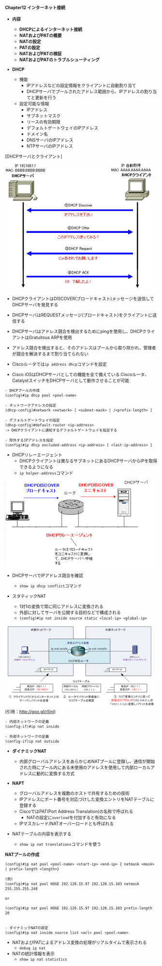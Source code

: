 #### Chapter12 インターネット接続
- **内容**
  - **DHCPによるインターネット接続**
  - **NATおよびPATの概要**
  - **NATの設定**
  - **PATの設定**
  - **NATおよびPATの検証**
  - **NATおよびPATのトラブルシューティング**

- **DHCP**
  - 機能
    - IPアドレスなどの設定情報をクライアントに自動割り当て
    - DHCPサーバでプールされたアドレス範囲から、IPアドレスの割り当てと更新を行う
  - 設定可能な情報 
    - IPアドレス
    - サブネットマスク
    - リースの有効期限
    - デフォルトゲートウェイのIPアドレス
    - ドメイン名
    - DNSサーバのIPアドレス
    - NTPサーバのIPアドレス

[DHCPサーバとクライアント]
  

![Alt Text](https://github.com/yhidetoshi/Pictures/raw/master/Network_Study/dhcp-ser-cli.jpg)

- DHCPクライアントはDISCOVER(ブロードキャスト)メッセージを送信してDHCPサーバを発見する
- DHCPサーバはREQUESTメッセージ(ブロードキャスト)をクライアントに送信する
- DHCPサーバはアドレス競合を検出するためにpingを使用し、DHCPクライアントはGratuitous ARPを使用
- アドレス競合を検出すると、そのアドレスはプールから取り除かれ、管理者が競合を解決するまで割り当てられない
- Ciscoルータでは`ip address dhcp`コマンドを設定

- Cisco iOSはDHCPサーバとしての機能を全て備えている.Ciscoルータ、CatalystスイッチをDHCPサーバとして動作させることが可能
```
- DHCPプールの作成
(config)#ip dhcp pool <pool-name>

- ネットワークアドレスの指定
(dhcp-config)#network <network> [ <subnet-mask> | /<prefix-length> ]

- デフォルトゲートウェイの指定
(dhcp-config)#default-router <ip-address>
-> DHCPクライアントに通知するデフォルトゲートウェイを指定する

- 除外するIPアドレスを指定
(config)#ip dhcp excluded-address <ip-address> [ <last-ip-address> ]
```

- DHCPリレーエージェント
  - DHCPクライアントは異なるサブネットにあるDHCPサーバからIPを取得できるようになる
  - `ip helper-address`コマンド 
   
![Alt Text](https://github.com/yhidetoshi/Pictures/raw/master/Network_Study/dhcp-relay.png)


- DHCPサーバでIPアドレス競合を確認
  - `show ip dhcp conflict`コマンド 

- スタティックNAT
  - 1対1の変換で常に同じアドレスに変換される
  - 外部に対してサーバを公開する目的などで構成される
  - `(config)#ip nat inside source static <local-ip> <global-ip>`

![Alt Text](https://github.com/yhidetoshi/Pictures/raw/master/Network_Study/static-nat1.png)
(引用：http://goo.gl/r5lnl)

```
- 内部ネットワークの定義
(config-if)#ip nat inside

- 外部ネットワークの定義
(config-if)ip nat outside

```

- **ダイナミックNAT**
  - 内部グローバルアドレスをあらかじめNATプールに登録し、通信が開始された時にプール内にある未使用のアドレスを使用して内部ローカルアドレスに動的に変換する方式
 
- **NAPT**
  - グローバルアドレスを複数のホストで共有するための技術
  - IPアドレスにポート番号を対応づけした変換エントリをNATテーブルに登録する
  - CiscoではPAT(Port Address Translation)の名称で呼ばれる
    - NATの設定に`overload`を付加すると有効になる 
  - IPマスカレード/NATオーバーロードとも呼ばれる

- NATテーブルの内容を表示する
  - `show ip nat translations`コマンドを使う 


**NATプールの作成**
```
(config)#ip nat pool <pool-name> <start-ip> <end-ip> { netmask <mask> | prefix-length <length>}

(例)
(config)#ip nat pool HOGE 192.128.15.97 192.128.15.103 netmask 255.255.255.248

or

(config)#ip nat pool HOGE 192.128.15.97 192.128.15.103 prefix-length 20


- ダイナミックNATの設定
(config)#ip nat inside source list <acl> pool <pool-name>
```

- NATおよびPATによるアドレス変換の処理がリアルタイムで表示される
  - `debug ip nat`
- NATの統計情報を表示
  - `show ip nat statistics` 
